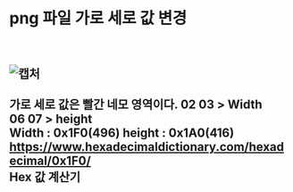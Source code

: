 # png 파일 가로 세로 값 변경 <br>
<br>

![캡처](https://user-images.githubusercontent.com/78254621/188887199-3d0cacd6-a1b5-4ba3-8a26-7ba85b73295b.PNG)<br>
<br>
가로 세로 값은 빨간 네모 영역이다. 02 03 > Width 
<br> 06 07 > height <br>
Width : 0x1F0(496) height : 0x1A0(416) <br>
https://www.hexadecimaldictionary.com/hexadecimal/0x1F0/  <br> Hex 값 계산기 <br>
<br>
--- 
